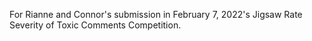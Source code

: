 For Rianne and Connor's submission in February 7, 2022's Jigsaw Rate Severity of Toxic Comments Competition.
